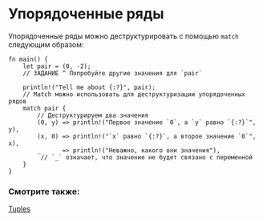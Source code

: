 # Упорядоченные ряды

Упорядоченные ряды можно деструктурировать с помощью `match` следующим образом:

```rust,editable
fn main() {
    let pair = (0, -2);
    // ЗАДАНИЕ ^ Попробуйте другие значения для `pair`

    println!("Tell me about {:?}", pair);
    // Match можно использовать для деструктуризации упорядоченных рядов
    match pair {
        // Деструктурируем два значения
        (0, y) => println!("Первое значение `0`, а `y` равно `{:?}`", y),
        (x, 0) => println!("`x` равно `{:?}`, а второе значение `0`", x),
        _      => println!("Неважно, какого они значения"),
         // `_` означает, что значение не будет связано с переменной
    }
}
```

### Смотрите также:

[Tuples](primitives/tuples.html)
